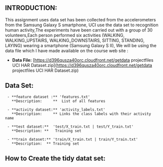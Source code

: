 ## INTRODUCTION: ##

 This assignment uses data set has been collected from the accelerometers from the Samsung Galaxy S smartphone, UCI use the data set to recognition human activity,The experiments have been carried out with a group of 30 volunteers,Each person performed six activities (WALKING, WALKING_UPSTAIRS, WALKING_DOWNSTAIRS, SITTING, STANDING, LAYING) wearing a smartphone (Samsung Galaxy S II), We will be using the data file which I have made available on the course web site :
  
  - **Data File:** [https://d396qusza40orc.cloudfront.net/getdata projectfiles UCI HAR Dataset.zip](https://d396qusza40orc.cloudfront.net/getdata projectfiles UCI HAR Dataset.zip)



## Data Set: ##
       
     - **feature dataset :** 'features.txt'
       **Description:     **  List of all features
       
     - **activity dataset:** 'activity_labels.txt' 
       **Description:     ** Links the class labels with their activity name
       
     - **test dataset:**  'test/X_train.txt | test/Y_train.txt' 
       **Description: **   Training set
       
     - **train dataset:** 'train/X_train.txt | train/Y_train.txt'
       **Description:  ** Training set

## How to Create the tidy datat set: ##

